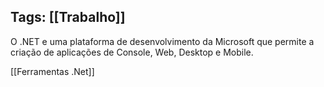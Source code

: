 Tags:
   [[Trabalho]]
----------------------------------------------------------------------------

O .NET e uma plataforma de desenvolvimento da Microsoft que permite a criação de aplicações de Console, Web, Desktop e Mobile. 

[[Ferramentas .Net]]

